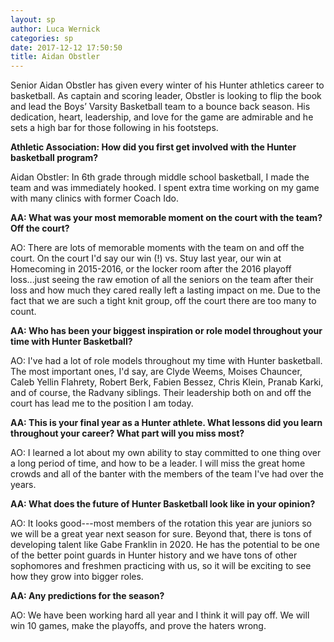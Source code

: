 ```yaml
---
layout: sp
author: Luca Wernick
categories: sp
date: 2017-12-12 17:50:50
title: Aidan Obstler
---
```


Senior Aidan Obstler has given every winter of his Hunter athletics career to basketball. As captain and scoring leader, Obstler is looking to flip the book and lead the Boys’ Varsity Basketball team to a bounce back season. His dedication, heart, leadership, and love for the game are admirable and he sets a high bar for those following in his footsteps.

**Athletic Association: How did you first get involved with the Hunter basketball program?**                                          

Aidan Obstler: In 6th grade through middle school basketball, I made the team and was immediately hooked. I spent extra time working on my game with many clinics with former Coach Ido.  

**AA: What was your most memorable moment on the court with the team? Off the court?**

AO: There are lots of memorable moments with the team on and off the court. On the court I'd say our win (!) vs. Stuy last year, our win at Homecoming in 2015-2016, or the locker room after the 2016 playoff loss...just seeing the raw emotion of all the seniors on the team after their loss and how much they cared really left a lasting impact on me. Due to the fact that we are such a tight knit group, off the court there are too many to count.

**AA: Who has been your biggest inspiration or role model throughout your time with Hunter Basketball?**

AO: I've had a lot of role models throughout my time with Hunter basketball. The most important ones, I'd say, are Clyde Weems, Moises Chauncer, Caleb Yellin Flahrety, Robert Berk, Fabien Bessez, Chris Klein, Pranab Karki, and of course, the Radvany siblings. Their leadership both on and off the court has lead me to the position I am today.

**AA: This is your final year as a Hunter athlete. What lessons did you learn throughout your career? What part will you miss most?**

AO: I learned a lot about my own ability to stay committed to one thing over a long period of time, and how to be a leader. I will miss the great home crowds and all of the banter with the members of the team I've had over the years.

**AA: What does the future of Hunter Basketball look like in your opinion?**

AO: It looks good---most members of the rotation this year are juniors so we will be a great year next season for sure. Beyond that, there is tons of developing talent like Gabe Franklin in 2020. He has the potential to be one of the better point guards in Hunter history and we have tons of other sophomores and freshmen practicing with us, so it will be exciting to see how they grow into bigger roles.

**AA: Any predictions for the season?**

AO: We have been working hard all year and I think it will pay off. We will win 10 games, make the playoffs, and prove the haters wrong.
